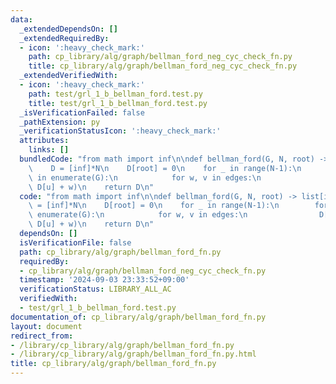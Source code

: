 ```yaml
---
data:
  _extendedDependsOn: []
  _extendedRequiredBy:
  - icon: ':heavy_check_mark:'
    path: cp_library/alg/graph/bellman_ford_neg_cyc_check_fn.py
    title: cp_library/alg/graph/bellman_ford_neg_cyc_check_fn.py
  _extendedVerifiedWith:
  - icon: ':heavy_check_mark:'
    path: test/grl_1_b_bellman_ford.test.py
    title: test/grl_1_b_bellman_ford.test.py
  _isVerificationFailed: false
  _pathExtension: py
  _verificationStatusIcon: ':heavy_check_mark:'
  attributes:
    links: []
  bundledCode: "from math import inf\n\ndef bellman_ford(G, N, root) -> list[int]:\n\
    \    D = [inf]*N\n    D[root] = 0\n    for _ in range(N-1):\n        for u, edges\
    \ in enumerate(G):\n            for w, v in edges:\n                D[v] = min(D[v],\
    \ D[u] + w)\n    return D\n"
  code: "from math import inf\n\ndef bellman_ford(G, N, root) -> list[int]:\n    D\
    \ = [inf]*N\n    D[root] = 0\n    for _ in range(N-1):\n        for u, edges in\
    \ enumerate(G):\n            for w, v in edges:\n                D[v] = min(D[v],\
    \ D[u] + w)\n    return D\n"
  dependsOn: []
  isVerificationFile: false
  path: cp_library/alg/graph/bellman_ford_fn.py
  requiredBy:
  - cp_library/alg/graph/bellman_ford_neg_cyc_check_fn.py
  timestamp: '2024-09-03 23:33:52+09:00'
  verificationStatus: LIBRARY_ALL_AC
  verifiedWith:
  - test/grl_1_b_bellman_ford.test.py
documentation_of: cp_library/alg/graph/bellman_ford_fn.py
layout: document
redirect_from:
- /library/cp_library/alg/graph/bellman_ford_fn.py
- /library/cp_library/alg/graph/bellman_ford_fn.py.html
title: cp_library/alg/graph/bellman_ford_fn.py
---
```

